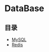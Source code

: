 #  DataBase

## 目录

* [MySQL](/study/DataBase/MySQL/README)
* [Redis](/study/DataBase/Redis/README)

